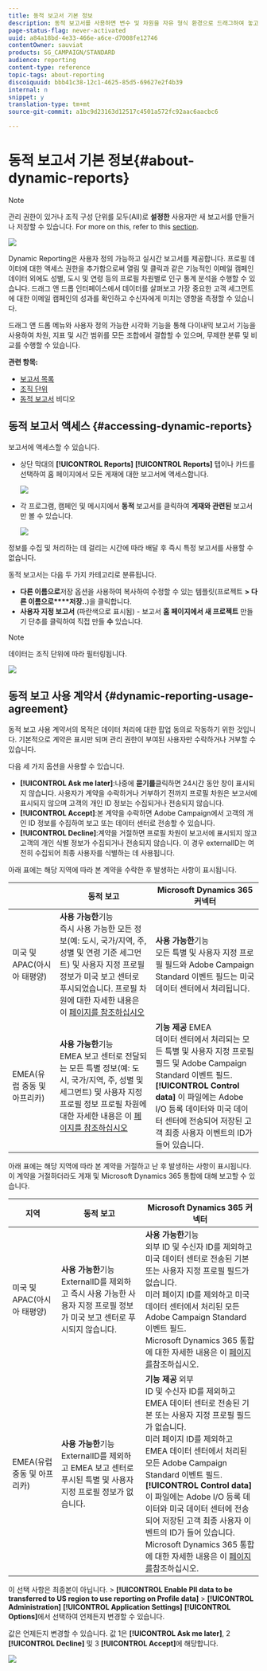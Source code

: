 ```yaml
---
title: 동적 보고서 기본 정보
description: 동적 보고서를 사용하면 변수 및 차원을 자유 형식 환경으로 드래그하여 놓고 캠페인의 성공을 분석할 수 있습니다.
page-status-flag: never-activated
uuid: a84a18bd-4e33-466e-a6ce-d7008fe12746
contentOwner: sauviat
products: SG_CAMPAIGN/STANDARD
audience: reporting
content-type: reference
topic-tags: about-reporting
discoiquuid: bbb41c38-12c1-4625-85d5-69627e2f4b39
internal: n
snippet: y
translation-type: tm+mt
source-git-commit: a1bc9d23163d12517c4501a572fc92aac6aacbc6

---
```



# 동적 보고서 기본 정보{#about-dynamic-reports}

>[!NOTE]
>
>관리 권한이 있거나 조직 구성 단위를 모두(All)로 **설정한** 사용자만 새 보고서를 만들거나 저장할 수 있습니다. For more on this, refer to this [section](../../administration/using/users-management.md).

![](assets/dynamic_report_intro.png)

Dynamic Reporting은 사용자 정의 가능하고 실시간 보고서를 제공합니다. 프로필 데이터에 대한 액세스 권한을 추가함으로써 열림 및 클릭과 같은 기능적인 이메일 캠페인 데이터 외에도 성별, 도시 및 연령 등의 프로필 차원별로 인구 통계 분석을 수행할 수 있습니다. 드래그 앤 드롭 인터페이스에서 데이터를 살펴보고 가장 중요한 고객 세그먼트에 대한 이메일 캠페인의 성과를 확인하고 수신자에게 미치는 영향을 측정할 수 있습니다.

드래그 앤 드롭 메뉴와 사용자 정의 가능한 시각화 기능을 통해 다이내믹 보고서 기능을 사용하여 차원, 지표 및 시간 범위를 모든 조합에서 결합할 수 있으며, 무제한 분류 및 비교를 수행할 수 있습니다.


**관련 항목:**

* [보고서 목록](../../reporting/using/defining-the-report-period.md)
* [조직 단위](../../administration/using/organizational-units.md)
* [동적 보고서](https://docs.adobe.com/content/help/en/campaign-learn/campaign-standard-tutorials/reporting/creating-a-dynamic-report.html) 비디오

## 동적 보고서 액세스 {#accessing-dynamic-reports}

보고서에 액세스할 수 있습니다.

* 상단 막대의 **[!UICONTROL Reports]** **[!UICONTROL Reports]** 탭이나 카드를 선택하여 홈 페이지에서 모든 게재에 대한 보고서에 액세스합니다.

   ![](assets/campaign_reports_access.png)

* 각 프로그램, 캠페인 및 메시지에서 **동적** 보고서를 클릭하여 **게재와 관련된** 보고서만 볼 수 있습니다.

   ![](assets/campaign_reports_description.png)

정보를 수집 및 처리하는 데 걸리는 시간에 따라 배달 후 즉시 특정 보고서를 사용할 수 없습니다.

동적 보고서는 다음 두 가지 카테고리로 분류됩니다.

* **다른 이름으로**&#x200B;저장 옵션을 사용하여 복사하여 수정할 수 있는 템플릿(프로젝트 **> 다른 이름으로****저장..**)을 클릭합니다.
* **사용자 지정 보고서** (파란색으로 표시됨) - 보고서 **홈 페이지에서 새 프로젝트** 만들기 단추를 클릭하여 직접 만들 **수** 있습니다.

>[!NOTE]
>
>데이터는 조직 단위에 따라 필터링됩니다.

![](assets/dynamic_report_overview.png)

## 동적 보고 사용 계약서 {#dynamic-reporting-usage-agreement}

동적 보고 사용 계약서의 목적은 데이터 처리에 대한 팝업 동의로 작동하기 위한 것입니다. 기본적으로 계약은 표시만 되며 관리 권한이 부여된 사용자만 수락하거나 거부할 수 있습니다.

다음 세 가지 옵션을 사용할 수 있습니다.

* **[!UICONTROL Ask me later]**:나중에 **묻기를**&#x200B;클릭하면 24시간 동안 창이 표시되지 않습니다. 사용자가 계약을 수락하거나 거부하기 전까지 프로필 차원은 보고서에 표시되지 않으며 고객의 개인 ID 정보는 수집되거나 전송되지 않습니다.
* **[!UICONTROL Accept]**:본 계약을 수락하면 Adobe Campaign에서 고객의 개인 ID 정보를 수집하여 보고 또는 데이터 센터로 전송할 수 있습니다.
* **[!UICONTROL Decline]**:계약을 거절하면 프로필 차원이 보고서에 표시되지 않고 고객의 개인 식별 정보가 수집되거나 전송되지 않습니다. 이 경우 externalID는 여전히 수집되어 최종 사용자를 식별하는 데 사용됩니다.

아래 표에는 해당 지역에 따라 본 계약을 수락한 후 발생하는 사항이 표시됩니다.

|  | 동적 보고 | Microsoft Dynamics 365 커넥터 |
|---|---|---|
| 미국 및 APAC(아시아 태평양) | **사용 가능한**&#x200B;기능 <br>즉시 사용 가능한 모든 정보(예: 도시, 국가/지역, 주, 성별 및 연령 기준 세그먼트) 및 사용자 지정 프로필 정보가 미국 보고 센터로 푸시되었습니다. 프로필 차원에 대한 자세한 내용은 이 [페이지를 참조하십시오](../../reporting/using/list-of-components-.md) | **사용 가능한**&#x200B;기능 <br>모든 특별 및 사용자 지정 프로필 필드와 Adobe Campaign Standard 이벤트 필드는 미국 데이터 센터에서 처리됩니다. |
| EMEA(유럽 중동 및 아프리카) | **사용 가능한**&#x200B;기능 <br>EMEA 보고 센터로 전달되는 모든 특별 정보(예: 도시, 국가/지역, 주, 성별 및 세그먼트) 및 사용자 지정 프로필 정보 프로필 차원에 대한 자세한 내용은 이 [페이지를 참조하십시오](../../reporting/using/list-of-components-.md) | **기능 제공** EMEA <br>데이터 센터에서 처리되는 모든 특별 및 사용자 지정 프로필 필드 및 Adobe Campaign Standard 이벤트 필드. <br>**[!UICONTROL Control data]** 이 파일에는 Adobe I/O 등록 데이터와 미국 데이터 센터에 전송되어 저장된 고객 최종 사용자 이벤트의 ID가 들어 있습니다. |

아래 표에는 해당 지역에 따라 본 계약을 거절하고 난 후 발생하는 사항이 표시됩니다. 이 계약을 거절하더라도 게재 및 Microsoft Dynamics 365 통합에 대해 보고할 수 있습니다.

| 지역 | 동적 보고 | Microsoft Dynamics 365 커넥터 |
|---|---|---|
| 미국 및 APAC(아시아 태평양) | **사용 가능한**&#x200B;기능 <br> ExternalID를 제외하고 즉시 사용 가능한 사용자 지정 프로필 정보가 미국 보고 센터로 푸시되지 않습니다. | **사용 가능한**&#x200B;기능 <br>외부 ID 및 수신자 ID를 제외하고 미국 데이터 센터로 전송된 기본 또는 사용자 지정 프로필 필드가 없습니다. <br>미러 페이지 ID를 제외하고 미국 데이터 센터에서 처리된 모든 Adobe Campaign Standard 이벤트 필드. <br>Microsoft Dynamics 365 통합에 대한 자세한 내용은 이 [페이지를](../../integrating/using/working-with-campaign-standard-and-microsoft-dynamics-365.md)참조하십시오. |
| EMEA(유럽 중동 및 아프리카) | **사용 가능한**&#x200B;기능 <br>ExternalID를 제외하고 EMEA 보고 센터로 푸시된 특별 및 사용자 지정 프로필 정보가 없습니다. | **기능 제공** 외부 <br>ID 및 수신자 ID를 제외하고 EMEA 데이터 센터로 전송된 기본 또는 사용자 지정 프로필 필드가 없습니다. <br>미러 페이지 ID를 제외하고 EMEA 데이터 센터에서 처리된 모든 Adobe Campaign Standard 이벤트 필드.  <br>**[!UICONTROL Control data]** 이 파일에는 Adobe I/O 등록 데이터와 미국 데이터 센터에 전송되어 저장된 고객 최종 사용자 이벤트의 ID가 들어 있습니다.<br>Microsoft Dynamics 365 통합에 대한 자세한 내용은 이 [페이지를](../../integrating/using/working-with-campaign-standard-and-microsoft-dynamics-365.md)참조하십시오. |

이 선택 사항은 최종본이 아닙니다. > **[!UICONTROL Enable PII data to be transferred to US region to use reporting on Profile data]** > **[!UICONTROL Administration]** **[!UICONTROL Application Settings]** **[!UICONTROL Options]**&#x200B;에서 선택하여 언제든지 변경할 수 있습니다.

값은 언제든지 변경할 수 있습니다. 값 1은 **[!UICONTROL Ask me later]**, 2 **[!UICONTROL Decline]** 및 3 **[!UICONTROL Accept]**&#x200B;에 해당합니다.

![](assets/pii_window_2.png)
